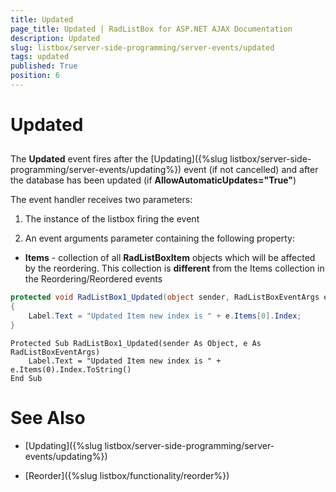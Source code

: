 ```yaml
---
title: Updated
page_title: Updated | RadListBox for ASP.NET AJAX Documentation
description: Updated
slug: listbox/server-side-programming/server-events/updated
tags: updated
published: True
position: 6
---
```


# Updated

## 

The **Updated** event fires after the [Updating]({%slug listbox/server-side-programming/server-events/updating%}) event (if not cancelled) and after the database has been updated (if **AllowAutomaticUpdates="True"**)

The event handler receives two parameters:

1. The instance of the listbox firing the event

2. An event arguments parameter containing the following property:

* **Items** - collection of all **RadListBoxItem** objects which will be affected by the reordering. This collection is **different** from the Items collection in the Reordering/Reordered events


````C#	
protected void RadListBox1_Updated(object sender, RadListBoxEventArgs e)
{
	Label.Text = "Updated Item new index is " + e.Items[0].Index;
}
````
````VB.NET	
Protected Sub RadListBox1_Updated(sender As Object, e As RadListBoxEventArgs)
	Label.Text = "Updated Item new index is " + e.Items(0).Index.ToString()
End Sub
````

# See Also

 * [Updating]({%slug listbox/server-side-programming/server-events/updating%})

 * [Reorder]({%slug listbox/functionality/reorder%})
